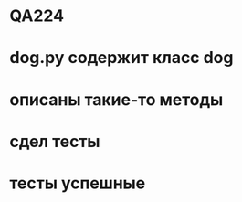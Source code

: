 # QA224
# dog.py содержит класс dog
# описаны такие-то методы
#  
# 
# сдел тесты 
#
#
# тесты успешные
